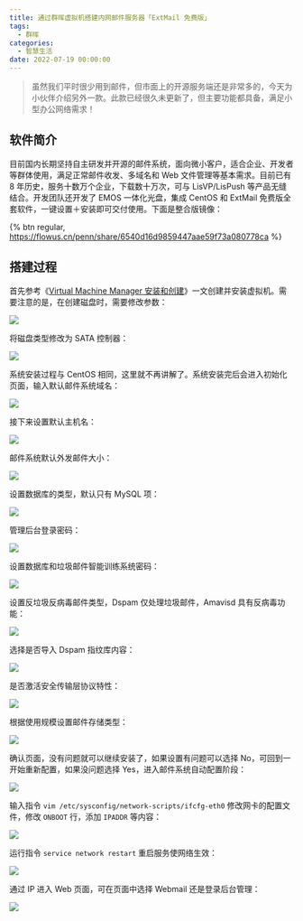 ```yaml
---
title: 通过群晖虚拟机搭建内网邮件服务器「ExtMail 免费版」
tags:
  - 群晖
categories:
  - 智慧生活
date: 2022-07-19 00:00:00
---
```


> 虽然我们平时很少用到邮件，但市面上的开源服务端还是非常多的，今天为小伙伴介绍另外一款。此款已经很久未更新了，但主要功能都具备，满足小型办公网络需求！

<!-- more -->

## 软件简介

目前国内长期坚持自主研发并开源的邮件系统，面向微小客户，适合企业、开发者等群体使用，满足正常邮件收发、多域名和 Web 文件管理等基本需求。目前已有 8 年历史，服务十数万个企业，下载数十万次，可与 LisVP/LisPush 等产品无缝结合。开发团队还开发了 EMOS 一体化光盘，集成 CentOS 和 ExtMail 免费版全套软件，一键设置＋安装即可交付使用。下面是整合版镜像：

{% btn regular, https://flowus.cn/penn/share/6540d16d9859447aae59f73a080778ca %}

## 搭建过程

首先参考《[Virtual Machine Manager 安装和创建](https://dusays.com/286/)》一文创建并安装虚拟机。需要注意的是，在创建磁盘时，需要修改参数：

![](https://cdn.dusays.com/2022/07/485-1.jpg)

将磁盘类型修改为 SATA 控制器：

![](https://cdn.dusays.com/2022/07/485-2.jpg)

系统安装过程与 CentOS 相同，这里就不再讲解了。系统安装完后会进入初始化页面，输入默认邮件系统域名：

![](https://cdn.dusays.com/2022/07/485-3.jpg)

接下来设置默认主机名：

![](https://cdn.dusays.com/2022/07/485-4.jpg)

邮件系统默认外发邮件大小：

![](https://cdn.dusays.com/2022/07/485-5.jpg)

设置数据库的类型，默认只有 MySQL 项：

![](https://cdn.dusays.com/2022/07/485-6.jpg)

管理后台登录密码：

![](https://cdn.dusays.com/2022/07/485-7.jpg)

设置数据库和垃圾邮件智能训练系统密码：

![](https://cdn.dusays.com/2022/07/485-8.jpg)

设置反垃圾反病毒邮件类型，Dspam 仅处理垃圾邮件，Amavisd 具有反病毒功能：

![](https://cdn.dusays.com/2022/07/485-9.jpg)

选择是否导入 Dspam 指纹库内容：

![](https://cdn.dusays.com/2022/07/485-10.jpg)

是否激活安全传输层协议特性：

![](https://cdn.dusays.com/2022/07/485-11.jpg)

根据使用规模设置邮件存储类型：

![](https://cdn.dusays.com/2022/07/485-12.jpg)

确认页面，没有问题就可以继续安装了，如果设置有问题可以选择 No，可回到一开始重新配置，如果没问题选择 Yes，进入邮件系统自动配置阶段：

![](https://cdn.dusays.com/2022/07/485-13.jpg)

输入指令 `vim /etc/sysconfig/network-scripts/ifcfg-eth0` 修改网卡的配置文件，修改 `ONBOOT` 行，添加 `IPADDR` 等内容：

![](https://cdn.dusays.com/2022/07/485-14.jpg)

运行指令 `service network restart` 重启服务使网络生效：

![](https://cdn.dusays.com/2022/07/485-15.jpg)

通过 IP 进入 Web 页面，可在页面中选择 Webmail 还是登录后台管理：

![](https://cdn.dusays.com/2022/07/485-16.jpg)